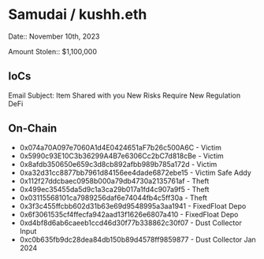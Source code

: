 # Samudai / kushh.eth

Date:: November 10th, 2023

Amount Stolen:: $1,100,000


## IoCs

Email Subject: Item Shared with you New Risks Require New Regulation DeFi 

## On-Chain

- 0x074a70A097e7060A1d4E0424651aF7b26c500A6C - Victim
- 0x5990c93E10C3b36299A4B7e6306Cc2bC7d818cBe - Victim
- 0x8afdb350650e659c3d8cb892afbb989b785a172d - Victim
- 0xa32d31cc8877bb7961d84156ee4dade6872ebe15 - Victim Safe Addy
- 0x112f27ddcbaec0958b000a79db4730a2135761af - Theft
- 0x499ec35455da5d9c1a3ca29b017a1fd4c907a9f5 - Theft
- 0x03115568101ca7989256daf6e74044fb4c5ff30a - Theft
- 0x3f3c455ffcbb602d31b63e69d9548995a3aa1941 - FixedFloat Depo
- 0x6f3061535cf4ffecfa942aad13f1626e6807a410 - FixedFloat Depo
- 0xd4bf8d6ab6caeeb1ccd46d30f77b338862c30f07 - Dust Collector Input
- 0xc0b635fb9dc28dea84db150b89d4578ff9859877 - Dust Collector Jan 2024
